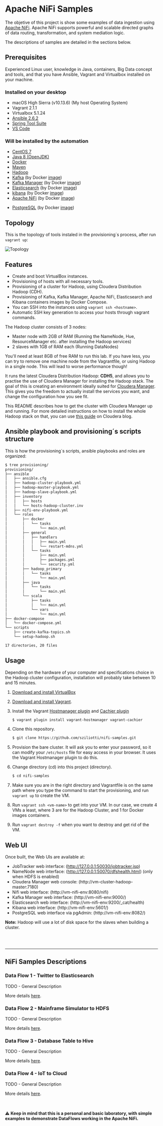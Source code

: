 # Apache NiFi Samples
The objetive of this project is show some examples of data ingestion using [Apache NiFi](https://nifi.apache.org/). Apache NiFi supports powerful and scalable directed graphs of data routing, transformation, and system mediation logic.

The descriptions of samples are detailed in the sections below.

## Prerequisites
Experienced Linux user, knowledge in Java, containers, Big Data concept and tools, and that you have Ansible, Vagrant and Virtualbox installed on your machine.

### Installed on your desktop
* macOS High Sierra (v10.13.6) (My host Operating System)
* Vagrant 2.1.1
* Virtualbox 5.1.24
* [Ansible 2.6.2](https://www.ansible.com/)
* [Spring Tool Suite](https://spring.io/tools/sts)
* [VS Code](https://code.visualstudio.com/)

### Will be installed by the automation
* [CentOS 7](https://www.centos.org/)
* [Java 8 (OpenJDK)](http://openjdk.java.net/projects/jdk8/)
* [Docker](https://www.docker.com/)
* [Maven](https://maven.apache.org/)
* [Hadoop](http://hadoop.apache.org/)
* [Kafka](http://kafka.apache.org/) (by Docker [image](https://hub.docker.com/r/wurstmeister/kafka/))
* [Kafka Manager](https://github.com/yahoo/kafka-manager) (by Docker [image](https://hub.docker.com/r/sheepkiller/kafka-manager/)) 
* [Elasticsearch](https://www.elastic.co/) (by Docker [image](https://www.elastic.co/guide/en/elasticsearch/reference/current/docker.html))
* [kibana](https://www.elastic.co/products/kibana) (by Docker [image](https://www.elastic.co/guide/en/kibana/current/docker.html))
* [Apache NiFi](https://nifi.apache.org/) (by Docker [image](https://hub.docker.com/r/apache/nifi/))
<!-- * [Apache MiNiFi](https://nifi.apache.org/minifi/) (by Docker [image](https://hub.docker.com/r/apache/nifi-minifi/)) -->
* [PostgreSQL](https://www.postgresql.org/) (by Docker [image](https://hub.docker.com/r/_/postgres/))


## Topology
This is the topology of tools instaled in the provisioning´s process, after run ```vagrant up```:

![Topology](images/topology.jpg)


## Features
* Create and boot VirtualBox instances.
* Provisioning of hosts with all necessary tools.
* Provisioning of a cluster for Hadoop, using Cloudera Distribution Hadoop (CDH).
* Provisioning of Kafka, Kafka Manager, Apache NiFi, Elasticsearch and Kibana containers images by Docker Compose.
* You can SSH into the instances using ```vagrant ssh <hostname>```.
* Automatic SSH key generation to access your hosts through vagrant commands.


The Hadoop cluster consists of 3 nodes:

* Master node with 2GB of RAM (Running the NameNode, Hue, ResourceManager etc. after installing the Hadoop services)
* 2 slaves with 1GB of RAM each (Running DataNodes)

You'll need at least 8GB of free RAM to run this lab. If you have less, you can try to remove one machine node from the Vagrantfile, or using Hadoop in a single node. This will lead to worse performance though!

It runs the latest Cloudera Distribution Hadoop: **CDH5**, and allows you to practise the use of Cloudera Manager for installing the Hadoop stack. The goal of this is creating an environment ideally suited for [Cloudera Manager](http://www.cloudera.com/content/cloudera/en/products-and-services/cloudera-enterprise/cloudera-manager.html). This gives you the freedom to actually install the services you want, and change the configuration how you see fit.

This README describes how to get the cluster with Cloudera Manager up and running. For more detailed instructions on how to install the whole Hadoop stack on that, you can use [this guide](https://blog.cloudera.com/blog/2014/06/how-to-install-a-virtual-apache-hadoop-cluster-with-vagrant-and-cloudera-manager/) on Cloudera blog.

## Ansible playbook and provisioning´s scripts structure
This is how the provisioning´s scripts, ansible playbooks and roles are organized:

```bash
$ tree provisioning/
provisioning/
├── ansible
│   ├── ansible.cfg
│   ├── hadoop-cluster-playbook.yml
│   ├── hadoop-master-playbook.yml
│   ├── hadoop-slave-playbook.yml
│   ├── inventory
│   │   ├── hosts
│   │   └── hosts-hadoop-cluster.inv
│   ├── nifi-env-playbook.yml
│   └── roles
│       ├── docker
│       │   └── tasks
│       │       └── main.yml
│       ├── general
│       │   ├── handlers
│       │   │   ├── main.yml
│       │   │   └── restart-mdns.yml
│       │   └── tasks
│       │       ├── main.yml
│       │       ├── packages.yml
│       │       └── security.yml
│       ├── hadoop_primary
│       │   └── tasks
│       │       └── main.yml
│       ├── java
│       │   └── tasks
│       │       └── main.yml
│       └── scala
│           ├── tasks
│           │   └── main.yml
│           └── vars
│               └── main.yml
├── docker-compose
│   └── docker-compose.yml
└── scripts
    ├── create-kafka-topics.sh
    └── setup-hadoop.sh

17 directories, 20 files

```

## Usage
Depending on the hardware of your computer and specifications choice in the Hadoop cluster configuration, installation will probably take between 10 and 15 minutes.

1. [Download and install VirtualBox](https://www.virtualbox.org/wiki/Downloads)
2. [Download and install Vagrant](http://www.vagrantup.com/).
3. Install the Vagrant [Hostmanager plugin](https://github.com/smdahlen/vagrant-hostmanager) and [Cachier plugin](https://github.com/fgrehm/vagrant-cachier)
    ```bash
    $ vagrant plugin install vagrant-hostmanager vagrant-cachier
    ```

4. Clone this repository.
    ```bash
    $ git clone https://github.com/sziliotti/nifi-samples.git
    ```

5. Provision the bare cluster. It will ask you to enter your password, so it can modify your `/etc/hosts` file for easy access in your browser. It uses the Vagrant Hostmanager plugin to do this.

6. Change directory (cd) into this project (directory).
    ```bash
    $ cd nifi-samples
    ```
7. Make sure you are in the right directory and Vagrantfile is on the same path where you type the command to start the provisioning, and run ```vagrant up``` to create the VM.
8. Run ```vagrant ssh <vm-name>``` to get into your VM. In our case, we create 4 VMs a least, where 3 are for the Hadoop Cluster, and 1 for Docker images containers.
9. Run ```vagrant destroy -f``` when you want to destroy and get rid of the VM.


## Web UI
Once built, the Web UIs are available at:
* JobTracker web interface: (http://127.0.0.1:50030/jobtracker.jsp)
* NameNode web interface: (http://127.0.0.1:50070/dfshealth.html) (only when HDFS is enabled)
* Cloudera Manager web console: (http://vm-cluster-hadoop-master:7180)
* Nifi web interface: (http://vm-nifi-env:8080/nifi)
* Kafka Manager web interface: (http://vm-nifi-env:9000/)
* Elasticsearch web interface: (http://vm-nifi-env:9200/_cat/health)
* Kibana web interface: (http://vm-nifi-env:5601/)
* PostgreSQL web interface via pgAdmin: (http://vm-nifi-env:8082/)

**Note:** Hadoop will use a lot of disk space for the slaves when building a cluster.

<br><br>
****************************************************************************************************
## NiFi Samples Descriptions

### Data Flow 1 - Twitter to Elasticsearch
TODO - General Description

More details [here](SAMPLES/Twitter_Elasticsearch/).

### Data Flow 2 - Mainframe Simulator to HDFS
TODO - General Description

More details [here](xxxx).

### Data Flow 3 - Database Table to Hive
TODO - General Description

More details [here](xxxx).

### Data Flow 4 - IoT to Cloud
TODO - General Description

More details [here](xxxx).


<br><br>
:warning: **Keep in mind that this is a personal and basic laboratory, with simple examples to demonstrate DataFlows working in the Apache NiFi.**
